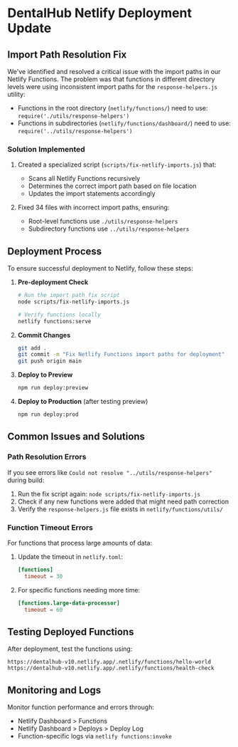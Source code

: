# DentalHub Netlify Deployment Update

## Import Path Resolution Fix

We've identified and resolved a critical issue with the import paths in our Netlify Functions. The problem was that functions in different directory levels were using inconsistent import paths for the `response-helpers.js` utility:

- Functions in the root directory (`netlify/functions/`) need to use: `require('./utils/response-helpers')`
- Functions in subdirectories (`netlify/functions/dashboard/`) need to use: `require('../utils/response-helpers')`

### Solution Implemented

1. Created a specialized script (`scripts/fix-netlify-imports.js`) that:
   - Scans all Netlify Functions recursively
   - Determines the correct import path based on file location
   - Updates the import statements accordingly

2. Fixed 34 files with incorrect import paths, ensuring:
   - Root-level functions use `./utils/response-helpers`
   - Subdirectory functions use `../utils/response-helpers`

## Deployment Process

To ensure successful deployment to Netlify, follow these steps:

1. **Pre-deployment Check**
   ```bash
   # Run the import path fix script
   node scripts/fix-netlify-imports.js
   
   # Verify functions locally
   netlify functions:serve
   ```

2. **Commit Changes**
   ```bash
   git add .
   git commit -m "Fix Netlify Functions import paths for deployment"
   git push origin main
   ```

3. **Deploy to Preview**
   ```bash
   npm run deploy:preview
   ```

4. **Deploy to Production** (after testing preview)
   ```bash
   npm run deploy:prod
   ```

## Common Issues and Solutions

### Path Resolution Errors

If you see errors like `Could not resolve "../utils/response-helpers"` during build:

1. Run the fix script again: `node scripts/fix-netlify-imports.js`
2. Check if any new functions were added that might need path correction
3. Verify the `response-helpers.js` file exists in `netlify/functions/utils/`

### Function Timeout Errors

For functions that process large amounts of data:

1. Update the timeout in `netlify.toml`:
   ```toml
   [functions]
     timeout = 30
   ```

2. For specific functions needing more time:
   ```toml
   [functions.large-data-processor]
     timeout = 60
   ```

## Testing Deployed Functions

After deployment, test the functions using:

```
https://dentalhub-v10.netlify.app/.netlify/functions/hello-world
https://dentalhub-v10.netlify.app/.netlify/functions/health-check
```

## Monitoring and Logs

Monitor function performance and errors through:
- Netlify Dashboard > Functions
- Netlify Dashboard > Deploys > Deploy Log
- Function-specific logs via `netlify functions:invoke`
